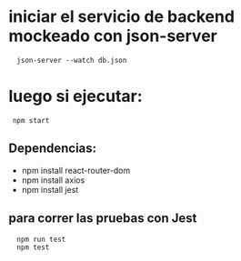 # iniciar el servicio de backend mockeado con json-server
```
  json-server --watch db.json
```
# luego si ejecutar:
 ```
  npm start
```

## Dependencias:
- npm install react-router-dom
- npm install axios
- npm install jest

## para correr las pruebas con Jest
```
  npm run test
  npm test
```